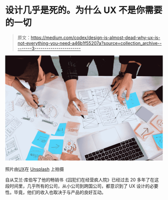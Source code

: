 # 设计几乎是死的。为什么 UX 不是你需要的一切

> 原文：<https://medium.com/codex/design-is-almost-dead-why-ux-is-not-everything-you-need-a46b1f55207a?source=collection_archive---------3----------------------->

![](img/5a26c154594c5af8c6ae87fe235ae306.png)

照片由[UX](https://unsplash.com/@uxindo?utm_source=medium&utm_medium=referral)在 [Unsplash](https://unsplash.com?utm_source=medium&utm_medium=referral) 上拍摄

自从艾兰·库伯写了他的畅销书《囚犯们在经营疯人院》已经过去 20 多年了在这段时间里，几乎所有的公司，从小公司到跨国公司，都意识到了 UX 设计的必要性。毕竟，他们的收入也取决于与产品的良好互动。